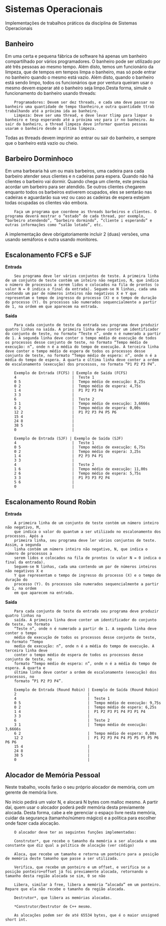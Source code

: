 # Sistemas Operacionais

Implementações de trabalhos práticos da disciplina de Sistemas Operacionais
  
## Banheiro
  
  Em uma certa e pequena fábrica de software há apenas um banheiro compartilhado por vários programadores. O banheiro pode ser
  utilizado por até três pessoas ao mesmo tempo. Além disto, temos um funcionário da limpeza, que de tempos em tempos limpa o banheiro, mas só pode entrar no banheiro quando o mesmo está vazio. Além disto, quando o banheiro está sendo limpo, todos os funcionários que por ventura queiram usar o mesmo devem esperar até o banheiro seja limpo.Desta forma, simule o funcionamento  do banheiro usando threads:
  
        Programadores: Devem ser dez threads, e cada uma deve passar no banheiro uma quantidade de tempo tbanheiro,e outra quantidade ttrab trabalhando até a próxima ida ao banheiro.
        Limpeza: Deve ser uma thread, e deve levar tlimp para limpar o banheiro e tesp esperando até a próxima vez para ir no banheiro. Ao sair do banheiro, a thread limpeza deve informar quantas pessoas usaram o banheiro desde a última limpeza.

Todas as threads devem imprimir ao entrar ou sair do banheiro, e sempre que o banheiro está vazio ou cheio.

## Barbeiro Dorminhoco

Em uma barbearia há um ou mais barbeiros, uma cadeira para cada barbeiro atender seus clientes e n cadeiras para espera. Quando não há clientes o barbeiro vai dormir. Quando chega um cliente, este precisa acordar um barbeiro para ser atendido. Se outros clientes chegarem enquanto todos os barbeiros estiverem ocupados, eles se sentarão nas cadeiras e aguardarão sua vez ou caso as cadeiras de espera estejam todas ocupadas os clientes vão embora.

        Faça um programa que coordene as threads barbeiros e clientes. O programa deverá mostrar o “estado” de cada thread, por exemplo, “barbeiro atendendo”, “barbeiro dormindo”, “cliente i esperando” e outras informações como “salão lotado”, etc.

A implementação deve obrigatoriamente incluir 2 (duas) versões, uma usando semáforos e outra usando monitores.

## Escalonamento FCFS e SJF

__Entrada__

        Seu programa deve ler vários conjuntos de teste. A primeira linha de um conjunto de teste contém um inteiro não negativo, N, que indica o número de processos a serem lidos e colocados na fila de prontos (o valor N = 0 indica o final da entrada). Seguem-se N linhas, cada uma contendo um par de números inteiros não negativos X e Y que representam o tempo de ingresso do processo (X) e o tempo de duração do processo (Y). Os processos são numerados sequencialmente a partir de 1, na ordem em que aparecem na entrada.

__Saída__

        Para cada conjunto de teste da entrada seu programa deve produzir quatro linhas na saída. A primeira linha deve conter um identificador do conjunto de teste, no formato “Teste n”, onde n é numerado a partir de 1. A segunda linha deve conter o tempo médio de execução de todos os processos desse conjunto de teste, no formato “Tempo médio de execução: n”, onde n é a média do tempo de execução. A terceira linha deve conter o tempo médio de espera de todos os processos desse conjunto de teste, no formato “Tempo médio de espera: n”, onde n é a média do tempo de espera. A quarta e última linha deve conter a ordem de escalonamento (execução) dos processos, no formato “P1 P2 P3 P4”.

        Exemplo de Entrada (FCFS) | Exemplo de Saída (FCFS)
        4                         |  Teste 1
        0 5                       |  Tempo médio de execução: 8,25s
        0 2                       |  Tempo médio de espera: 4,75s
        1 4                       |  P1 P2 P3 P4
        3 3                       |
        6                         |  Teste 2
        3 1                       |  Tempo médio de execução: 3,6666s
        6 2                       |  Tempo médio de espera: 0,00s
        12 2                      |  P1 P2 P3 P4 P5 P6
        15 4                      |
        24 8                      |
        38 5                      |
        0                         |

        Exemplo de Entrada (SJF) | Exemplo de Saída (SJF)
        4                         |  Teste 1
        0 5                       |  Tempo médio de execução: 6,75s
        0 2                       |  Tempo médio de espera: 3,25s
        1 4                       |  P2 P3 P4 P1
        3 3                       |
        4                         |  Teste 2
        1 6                       |  Tempo médio de execução: 11,00s
        2 6                       |  Tempo médio de espera: 5,75s
        3 3                       |  P1 P3 P3 P2 P4
        5 6                       |
        0                         |

## Escalonamento Round Robin

__Entrada__

        A primeira linha de um conjunto de teste contém um número inteiro não negativo, M,
        que indica o valor do quantum a ser utilizado no escalonamento dos processos. Após a
        primeira linha, seu programa deve ler vários conjuntos de teste. Assim, a segunda
        linha contém um número inteiro não negativo, N, que indica o número de processos a
        serem lidos e colocados na fila de prontos (o valor N = 0 indica o final da entrada).
        Seguem-se N linhas, cada uma contendo um par de números inteiros não negativos X e
        Y que representam o tempo de ingresso do processo (X) e o tempo de duração do
        processo (Y). Os processos são numerados sequencialmente a partir de 1, na ordem
        em que aparecem na entrada.

__Saída__

        Para cada conjunto de teste da entrada seu programa deve produzir quatro linhas na
        saída. A primeira linha deve conter um identificador do conjunto de teste, no formato
        “Teste n”, onde n é numerado a partir de 1. A segunda linha deve conter o tempo
        médio de execução de todos os processos desse conjunto de teste, no formato “Tempo
        medio de execução: n”, onde n é a média do tempo de execução. A terceira linha deve
        conter o tempo médio de espera de todos os processos desse conjunto de teste, no
        formato “Tempo médio de espera: n”, onde n é a média do tempo de espera. A quarta e
        última linha deve conter a ordem de escalonamento (execução) dos processos, no
        formato “P1 P2 P3 P4”.

        Exemplo de Entrada (Round Robin) | Exemplo de Saída (Round Robin)
        2                                |
        4                                |  Teste 1
        0 5                              |  Tempo médio de execução: 9,75s
        0 2                              |  Tempo médio de espera: 6,25s
        1 4                              |  P1 P2 P3 P1 P4 P3 P1 P4
        3 3                              |
        6                                |  Teste 2
        3 1                              |  Tempo médio de execução: 3,6666s
        6 2                              |  Tempo médio de espera: 0,00s
        12 2                             |  P1 P2 P3 P4 P4 P5 P5 P5 P5 P6 P6 P6
        15 4                             |
        24 8                             |
        38 5                             |
        0                                |

## Alocador de Memória Pessoal

Neste trabalho, vocês farão o seu próprio alocador de memória, com um gerente de memória livre.

No início pedirá um valor N, e alocará N bytes com malloc mesmo. A partir daí, quem usar o alocador poderá pedir memória desta previamente alocada. Desta forma, cabe a ele gerenciar o espaço livre nesta memória, cuidar da segurança (tamanho/número mágico) e a política para escolher onde fazer cada alocação.

        O alocador deve ter as seguintes funções implementadas:

        Construtor*, que recebe o tamanho da memória a ser alocada e uma constante que diz qual a política de alocação (ver código)  

        Aloca, que recebe um tamanho e retorna um ponteiro para a posição de memória deste tamanho que passe a ser utilizada.

        Verifica, que recebe um ponteiro e um offset, e verifica se a posição ponteiro+offset já foi previamente alocada, retornando o tamanho desta região alocada se sim, 0 se não

        Libera, similar à free, libera a memória “alocada” em um ponteiro. Repare que ela não recebe o tamanho da região alocada.

        Destrutor*, que libera as memórias alocadas.

        *Construtor/Destrutor de C++ mesmo.

        As alocações podem ser de até 65534 bytes, que é o maior unsigned short int.
